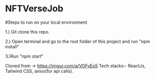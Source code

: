 # NFTVerseJob
#Steps to run on your local environment

1.) Git clone this repo. 

2.) Open terminal and go to the root folder of this project and run "npm install"

3.)Run "npm start"

Cloned from -> https://imgur.com/a/VOFvEo5
Tech stacks:- ReactJs, Tailwind CSS, axios(for api calls).
